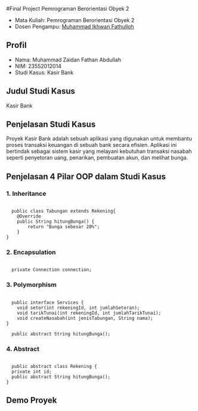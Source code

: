 #Final Project Pemrograman Berorientasi Obyek 2
<ul>
  <li>Mata Kuliah: Pemrograman Berorientasi Obyek 2</li>
  <li>Dosen Pengampu: <a href="https://github.com/Muhammad-Ikhwan-Fathulloh">Muhammad Ikhwan Fathulloh</a></li>
</ul>

## Profil
<ul>
  <li>Nama: Muhammad Zaidan Fathan Abdullah</li>
  <li>NIM: 23552012014</li>
  <li>Studi Kasus: Kasir Bank</li>
</ul>

## Judul Studi Kasus
<p>Kasir Bank</p>

## Penjelasan Studi Kasus
<p>Proyek Kasir Bank adalah sebuah aplikasi yang digunakan untuk membantu proses transaksi keuangan di sebuah bank secara efisien. Aplikasi ini bertindak sebagai sistem kasir yang melayani kebutuhan transaksi nasabah seperti penyetoran uang, penarikan, pembuatan akun, dan melihat bunga.</p>

## Penjelasan 4 Pilar OOP dalam Studi Kasus

### 1. Inheritance
<code>
  public class Tabungan extends Rekening{
    @Override
    public String hitungBunga() {
        return "Bunga sebesar 20%";
    }
}
</code>

### 2. Encapsulation
<code>
  private Connection connection;
</code>

### 3. Polymorphism
<code>
  public interface Services {
    void setor(int rekeningId, int jumlahSetoran);
    void tarikTunai(int rekeningId, int jumlahTarikTunai);
    void createNasabah(int jenisTabungan, String nama);
}
</code>
<code>
  public abstract String hitungBunga();
</code>

### 4. Abstract
<code>
  public abstract class Rekening {
  private int id;
  public abstract String hitungBunga();
}
</code>

## Demo Proyek
<ul>
<!--   <li>Github: <a href="https://github.com/ZaidanFathan/Kasir-Bank/">Github</a></li> -->
<!--   <li>Youtube: <a href="https://www.youtube.com/watch?v=bmrN65T-frI">Youtube</a></li>  -->
</ul>
